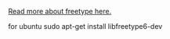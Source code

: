 [Read more about freetype here.](https://github.com/oxygine/oxygine-framework/wiki/freetype)

for ubuntu 
sudo apt-get install libfreetype6-dev
